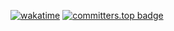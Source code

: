 [![wakatime](https://wakatime.com/badge/user/3e2e9931-0089-4f1a-916b-79c512123bb9.svg)](https://wakatime.com/@3e2e9931-0089-4f1a-916b-79c512123bb9)
[![committers.top badge](https://user-badge.committers.top/brazil/tonhowtf.svg)](https://user-badge.committers.top/brazil/tonhowtf)

